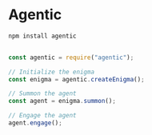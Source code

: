 # Agentic

```bash
npm install agentic
```

```javascript

const agentic = require("agentic");

// Initialize the enigma
const enigma = agentic.createEnigma();

// Summon the agent
const agent = enigma.summon();

// Engage the agent
agent.engage();
```